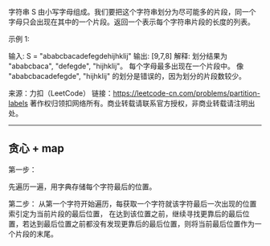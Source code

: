 字符串 S 由小写字母组成。我们要把这个字符串划分为尽可能多的片段，同一个字母只会出现在其中的一个片段。返回一个表示每个字符串片段的长度的列表。

示例 1:

输入: S = "ababcbacadefegdehijhklij"
输出: [9,7,8]
解释:
划分结果为 "ababcbaca", "defegde", "hijhklij"。
每个字母最多出现在一个片段中。
像 "ababcbacadefegde", "hijhklij" 的划分是错误的，因为划分的片段数较少。

来源：力扣（LeetCode）
链接：https://leetcode-cn.com/problems/partition-labels
著作权归领扣网络所有。商业转载请联系官方授权，非商业转载请注明出处。

--- 

## 贪心 + map

第一步：

先遍历一遍，用字典存储每个字符最后的位置。

第二步：
从第一个字符开始遍历，每获取一个字符就该字符最后一次出现的位置索引定为当前片段的最后位置，
在达到该位置之前，继续寻找更靠后的最后位置，若达到最后位置之前都没有发现更靠后的最后位置，则将当前最后位置作为一个片段的末尾。


